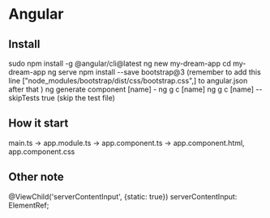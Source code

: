 # Angular
## Install
sudo npm install -g @angular/cli@latest
ng new my-dream-app
cd my-dream-app
ng serve
npm install --save bootstrap@3 (remember to add this line ["node_modules/bootstrap/dist/css/bootstrap.css",] to angular.json after that )
ng generate component [name] - ng g c [name]
ng g c [name] --skipTests true (skip the test file)
## How it start
main.ts -> app.module.ts -> app.component.ts  -> app.component.html, app.component.css

## Other note
@ViewChild('serverContentInput', {static: true}) serverContentInput: ElementRef;
